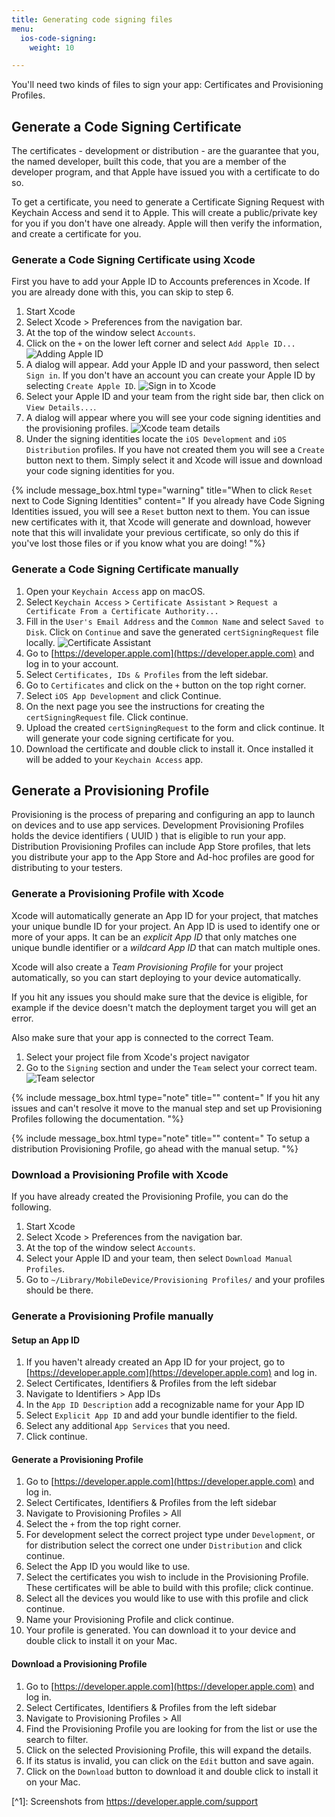 ```yaml
---
title: Generating code signing files
menu:
  ios-code-signing:
    weight: 10

---
```

You'll need two kinds of files to sign your app: Certificates and Provisioning Profiles.

## Generate a Code Signing Certificate

The certificates - development or distribution - are the guarantee that you, the named developer, built this code, that you are a member of the developer program, and that Apple have issued you with a certificate to do so.

To get a certificate, you need to generate a Certificate Signing Request with Keychain Access and send it to Apple. This will create a public/private key for you if you don't have one already. Apple will then verify the information, and create a certificate for you.

### Generate a Code Signing Certificate using Xcode

First you have to add your Apple ID to Accounts preferences in Xcode. If you are already done with this, you can skip to step 6.

1. Start Xcode
2. Select Xcode > Preferences from the navigation bar.
3. At the top of the window select `Accounts`.
4. Click on the `+` on the lower left corner and select `Add Apple ID...`
   ![Adding Apple ID](/img/code-signing/ios-code-signing/xcode_adding_account.png)
5. A dialog will appear. Add your Apple ID and your password, then select `Sign in`. If you don't have an account you can create your Apple ID by selecting `Create Apple ID`.
   ![Sign in to Xcode](/img/code-signing/ios-code-signing/xcode_sign_in.png)
6. Select your Apple ID and your team from the right side bar, then click on `View Details...`.
7. A dialog will appear where you will see your code signing identities and the provisioning profiles.
   ![Xcode team details](/img/code-signing/ios-code-signing/xcode_signing_files.png)
8. Under the signing identities locate the `iOS Development` and `iOS Distribution` profiles. If you have not created them you will see a `Create` button next to them. Simply select it and Xcode will issue and download your code signing identities for you.

{% include message_box.html type="warning" title="When to click `Reset` next to Code Signing Identities" content=" If you already have Code Signing Identities issued, you will see a `Reset` button next to them. You can issue new certificates with it, that Xcode will generate and download, however note that this will invalidate your previous certificate, so only do this if you've lost those files or if you know what you are doing!
"%}

### Generate a Code Signing Certificate manually

 1. Open your `Keychain Access` app on macOS.
 2. Select `Keychain Access` > `Certificate Assistant` > `Request a Certificate From a Certificate Authority...`
 3. Fill in the `User's Email Address` and the `Common Name` and select `Saved to Disk`. Click on `Continue` and save the generated `certSigningRequest` file locally.
    ![Certificate Assistant](/img/code-signing/ios-code-signing/certificate_assistant.png)
 4. Go to [https://developer.apple.com](https://developer.apple.com) and log in to your account.
 5. Select `Certificates, IDs & Profiles` from the left sidebar.
 6. Go to `Certificates` and click on the `+` button on the top right corner.
 7. Select `iOS App Development` and click Continue.
 8. On the next page you see the instructions for creating the `certSigningRequest` file. Click continue.
 9. Upload the created `certSigningRequest` to the form and click continue. It will generate your code signing certificate for you.
10. Download the certificate and double click to install it. Once installed it will be added to your `Keychain Access` app.

## Generate a Provisioning Profile

Provisioning is the process of preparing and configuring an app to launch on devices and to use app services. Development Provisioning Profiles holds the device identifiers ( UUID ) that is eligible to run your app. Distribution Provisioning Profiles can include App Store profiles, that lets you distribute your app to the App Store and Ad-hoc profiles are good for distributing to your testers.

### Generate a Provisioning Profile with Xcode

Xcode will automatically generate an App ID for your project, that matches your unique bundle ID for your project. An App ID is used to identify one or more of your apps. It can be an _explicit App ID_ that only matches one unique bundle identifier or a _wildcard App ID_ that can match multiple ones.

Xcode will also create a _Team Provisioning Profile_ for your project automatically, so you can start deploying to your device automatically.

If you hit any issues you should make sure that the device is eligible, for example if the device doesn't match the deployment target you will get an error.

Also make sure that your app is connected to the correct Team.

1. Select your project file from Xcode's project navigator
2. Go to the `Signing` section and under the `Team` select your correct team.
   ![Team selector](/img/code-signing/ios-code-signing/xcode_team_selector.png)

{% include message_box.html type="note" title="" content="
If you hit any issues and can't resolve it move to the manual step and set up Provisioning Profiles following the documentation.
"%}

{% include message_box.html type="note" title="" content=" To setup a distribution Provisioning Profile, go ahead with the manual setup. "%}

### Download a Provisioning Profile with Xcode

If you have already created the Provisioning Profile, you can do the following.

1. Start Xcode
2. Select Xcode > Preferences from the navigation bar.
3. At the top of the window select `Accounts`.
4. Select your Apple ID and your team, then select `Download Manual Profiles`.
5. Go to `~/Library/MobileDevice/Provisioning Profiles/` and your profiles should be there.

### Generate a Provisioning Profile manually

#### Setup an App ID

1. If you haven't already created an App ID for your project, go to [https://developer.apple.com](https://developer.apple.com) and log in.
2. Select Certificates, Identifiers & Profiles from the left sidebar
3. Navigate to Identifiers > App IDs
4. In the `App ID Description` add a recognizable name for your App ID
5. Select `Explicit App ID` and add your bundle identifier to the field.
6. Select any additional `App Services` that you need.
7. Click continue.

#### Generate a Provisioning Profile

 1. Go to [https://developer.apple.com](https://developer.apple.com) and log in.
 2. Select Certificates, Identifiers & Profiles from the left sidebar
 3. Navigate to Provisioning Profiles > All
 4. Select the `+` from the top right corner.
 5. For development select the correct project type under `Development`, or for distribution select the correct one under `Distribution` and click continue.
 6. Select the App ID you would like to use.
 7. Select the certificates you wish to include in the Provisioning Profile. These certificates will be able to build with this profile; click continue.
 8. Select all the devices you would like to use with this profile and click continue.
 9. Name your Provisioning Profile and click continue.
10. Your profile is generated. You can download it to your device and double click to install it on your Mac.

#### Download a Provisioning Profile

1. Go to [https://developer.apple.com](https://developer.apple.com) and log in.
2. Select Certificates, Identifiers & Profiles from the left sidebar
3. Navigate to Provisioning Profiles > All
4. Find the Provisioning Profile you are looking for from the list or use the search to filter.
5. Click on the selected Provisioning Profile, this will expand the details.
6. If its status is invalid, you can click on the `Edit` button and save again.
7. Click on the `Download` button to download it and double click to install it on your Mac.

\[^1\]: Screenshots from https://developer.apple.com/support